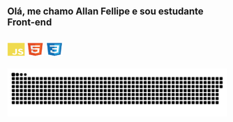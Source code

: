 ## Olá, me chamo Allan Fellipe e sou estudante Front-end

<div style="display: inline_block" ><br>
  <img align="center" alt="Rafa-Js" height="30" width="40" src="https://raw.githubusercontent.com/devicons/devicon/master/icons/javascript/javascript-plain.svg">
  <img align="center" alt="Rafa-HTML" height="30" width="40" src="https://raw.githubusercontent.com/devicons/devicon/master/icons/html5/html5-original.svg">
  <img align="center" alt="Rafa-CSS" height="30" width="40" src="https://raw.githubusercontent.com/devicons/devicon/master/icons/css3/css3-original.svg">
  
</div>

##


<picture align="center">
  <source media="(prefers-color-scheme: dark)" srcset="https://raw.githubusercontent.com/dev-allanf/dev-allanf/output/github-contribution-grid-snake-dark.svg">
  <source media="(prefers-color-scheme: light)" srcset="https://raw.githubusercontent.com/dev-allanf/dev-allanf/output/github-contribution-grid-snake-dark.svg">
  <img align="center" alt="github contribution grid snake animation" src="https://raw.githubusercontent.com/dev-allanf/dev-allanf/output/github-contribution-grid-snake.svg">
</picture>
